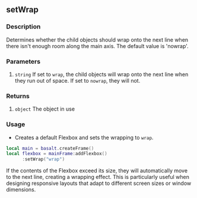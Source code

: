 ## setWrap

### Description

Determines whether the child objects should wrap onto the next line when there isn't enough room along the main axis. The default value is 'nowrap'.

### Parameters

1. `string` If set to `wrap`, the child objects will wrap onto the next line when they run out of space. If set to `nowrap`, they will not.

### Returns

1. `object` The object in use

### Usage

* Creates a default Flexbox and sets the wrapping to `wrap`.

```lua
local main = basalt.createFrame()
local flexbox = mainFrame:addFlexbox()
      :setWrap("wrap")
```

If the contents of the Flexbox exceed its size, they will automatically move to the next line, creating a wrapping effect. This is particularly useful when designing responsive layouts that adapt to different screen sizes or window dimensions.
